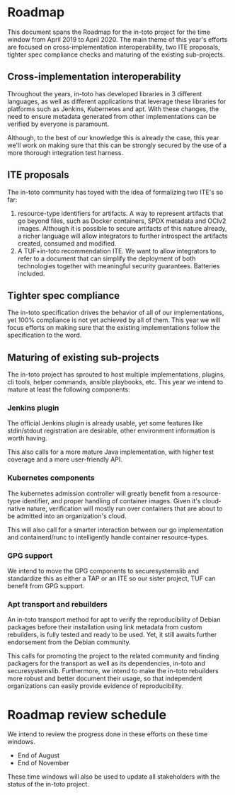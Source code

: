 Roadmap
=======

This document spans the Roadmap for the in-toto project for the time window
from April 2019 to April 2020. The main theme of this year's efforts are
focused on cross-implementation interoperability, two ITE proposals, tighter
spec compliance checks and maturing of the existing sub-projects.

## Cross-implementation interoperability

Throughout the years, in-toto has developed libraries in 3 different languages,
as well as different applications that leverage these libraries for platforms
such as Jenkins, Kubernetes and apt. With these changes, the need to ensure
metadata generated from other implementations can be verified by everyone is
paramount.

Although, to the best of our knowledge this is already the case, this year
we'll work on making sure that this can be strongly secured by the use of a
more thorough integration test harness.

## ITE proposals

The in-toto community has toyed with the idea of formalizing two ITE's so far:

1. resource-type identifiers for artifacts. A way to represent artifacts that
   go beyond files, such as Docker containers, SPDX metadata and OCIv2 images.
   Although it is possible to secure artifacts of this nature already, a richer
   language will allow integrators to further introspect the artifacts created,
   consumed and modified.
2. A TUF+in-toto recommendation ITE. We want to allow integrators to refer to a
   document that can simplify the deployment of both technologies together with
   meaningful security guarantees. Batteries included.

## Tighter spec compliance

The in-toto specification drives the behavior of all of our implementations,
yet 100% compliance is not yet achieved by all of them. This year we will focus
efforts on making sure that the existing implementations follow the
specification to the word.

## Maturing of existing sub-projects

The in-toto project has sprouted to host multiple implementations, plugins, cli
tools, helper commands, ansible playbooks, etc. This year we intend to mature
at least the following components:

### Jenkins plugin

The official Jenkins plugin is already usable, yet some features like
stdin/stdout registration are desirable, other environment information is
worth having.

This also calls for a more mature Java implementation, with higher test
coverage and a more user-friendly API.

### Kubernetes components

The kubernetes admission controller will greatly benefit from a resource-type
identifier, and proper handling of container images. Given it's cloud-native
nature, verification will mostly run over containers that are about to be
admitted into an organization's cloud.

This will also call for a smarter interaction between our go implementation and
containerd/runc to intelligently handle container resource-types.

### GPG support

We intend to move the GPG components to securesystemslib and standardize this as
either a TAP or an ITE so our sister project, TUF can benefit from GPG support.

### Apt transport and rebuilders

An in-toto transport method for apt to verify the reproducibility of Debian
packages before their installation using link metadata from custom rebuilders,
is fully tested and ready to be used. Yet, it still awaits further endorsement
from the Debian community.

This calls for promoting the project to the related community and finding
packagers for the transport as well as its dependencies, in-toto and
securesystemslib. Furthermore, we intend to make the in-toto rebuilders more
robust and better document their usage, so that independent organizations can
easily provide evidence of reproducibility.

# Roadmap review schedule

We intend to review the progress done in these efforts on these time windows.

- End of August
- End of November

These time windows will also be used to update all stakeholders with the status
of the in-toto project.
